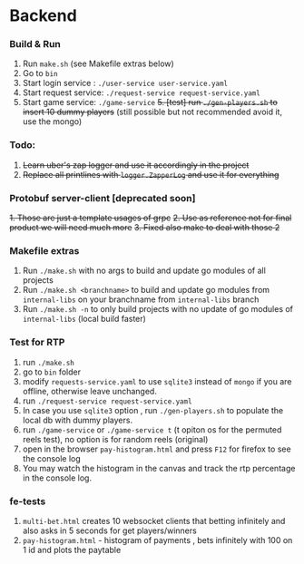 # Backend 

### Build & Run
1. Run `make.sh` (see Makefile extras below)
2. Go to `bin`
3. Start login service : `./user-service user-service.yaml`
4. Start request service: `./request-service request-service.yaml`
5. Start game service: `./game-service` 
~~5. [test] run `./gen-players.sh` to insert 10 dummy players~~ (still possible but not recommended avoid it, use the mongo)


### Todo:
1. ~~Learn uber's zap logger and use it accordingly in the project~~
2. ~~Replace all printlines with `logger.ZapperLog` and use it for everything~~


### Protobuf server-client [deprecated soon]
~~1. Those are just a template usages of grpc~~
~~2. Use as reference not for final product we will need much more~~
~~3. Fixed also make to deal with those 2~~

### Makefile extras
1. Run `./make.sh` with no args to build and update go modules of all projects
2. Run `./make.sh <branchname>` to build and update go modules from `internal-libs` on your branchname from `internal-libs` branch
3. Run `./make.sh -n` to only build projects with no update of go modules of `internal-libs` (local build faster)

### Test for RTP
1. run `./make.sh`
2. go to `bin` folder
3. modify `requests-service.yaml` to use `sqlite3` instead of `mongo` if you are offline, otherwise leave unchanged.
4. run `./request-service request-service.yaml`
5. In case you use `sqlite3` option , run `./gen-players.sh` to populate the local db with dummy players. 
6. run `./game-service`  or `./game-service t` (t opiton os for the permuted reels test), no option is for random reels (original)
7. open in the browser `pay-histogram.html` and press `F12` for firefox to see the console log 
8. You may watch the histogram in the canvas and track the rtp percentage in the console log.


### fe-tests
1. `multi-bet.html` creates 10 websocket clients that betting infinitely and also asks in 5 seconds for get players/winners
2. `pay-histogram.html` - histogram of payments , bets infinitely with 100 on 1 id and plots the paytable